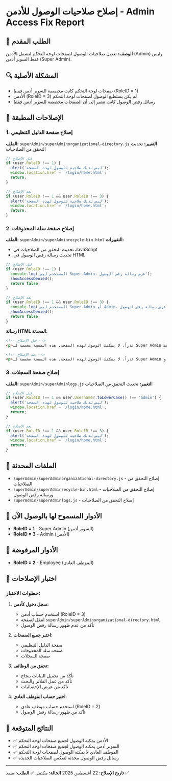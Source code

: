 # إصلاح صلاحيات الوصول للأدمن - Admin Access Fix Report

## 🎯 الطلب المقدم
**الوصف:** تعديل صلاحيات الوصول لصفحات لوحة التحكم لتشمل الأدمن (Admin) وليس فقط السوبر أدمن (Super Admin).

## 🔍 المشكلة الأصلية
- صفحات لوحة التحكم كانت مخصصة للسوبر أدمن فقط (RoleID = 1)
- الأدمن (RoleID = 3) لم يكن يستطيع الوصول لصفحات لوحة التحكم
- رسائل رفض الوصول كانت تشير إلى أن الصفحات مخصصة للسوبر أدمن فقط

## 🔧 الإصلاحات المطبقة

### 1. إصلاح صفحة الدليل التنظيمي
**الملف:** `superAdmin/superAdminorganizational-directory.js`
**التغيير:** تحديث التحقق من الصلاحيات

```javascript
// قبل الإصلاح
if (user.RoleID !== 1) {
  alert('ليس لديك صلاحية للوصول لهذه الصفحة');
  window.location.href = '/login/home.html';
  return;
}

// بعد الإصلاح
if (user.RoleID !== 1 && user.RoleID !== 3) {
  alert('ليس لديك صلاحية للوصول لهذه الصفحة');
  window.location.href = '/login/home.html';
  return;
}
```

### 2. إصلاح صفحة سلة المحذوفات
**الملف:** `superAdmin/superAdminrecycle-bin.html`
**التغييرات:**
- تحديث التحقق من الصلاحيات في JavaScript
- تحديث رسالة رفض الوصول في HTML

```javascript
// قبل الإصلاح
if (user.RoleID !== 1) {
  console.log('المستخدم ليس Super Admin، عرض رسالة رفض الوصول');
  showAccessDenied();
  return false;
}

// بعد الإصلاح
if (user.RoleID !== 1 && user.RoleID !== 3) {
  console.log('المستخدم ليس Super Admin أو Admin، عرض رسالة رفض الوصول');
  showAccessDenied();
  return false;
}
```

**رسالة HTML المحدثة:**
```html
<!-- قبل الإصلاح -->
<p>عذراً، لا يمكنك الوصول لهذه الصفحة. هذه الصفحة مخصصة لـ Super Admin فقط.</p>

<!-- بعد الإصلاح -->
<p>عذراً، لا يمكنك الوصول لهذه الصفحة. هذه الصفحة مخصصة لـ Super Admin و Admin فقط.</p>
```

### 3. إصلاح صفحة السجلات
**الملف:** `superAdmin/superAdminlogs.js`
**التغيير:** تحديث التحقق من الصلاحيات

```javascript
// قبل الإصلاح
if (user.RoleID !== 1 && user.Username?.toLowerCase() !== 'admin') {
  alert('ليس لديك صلاحية للوصول لهذه الصفحة');
  window.location.href = '/login/home.html';
  return;
}

// بعد الإصلاح
if (user.RoleID !== 1 && user.RoleID !== 3) {
  alert('ليس لديك صلاحية للوصول لهذه الصفحة');
  window.location.href = '/login/home.html';
  return;
}
```

## 📁 الملفات المحدثة
- `superAdmin/superAdminorganizational-directory.js` - إصلاح التحقق من الصلاحيات
- `superAdmin/superAdminrecycle-bin.html` - إصلاح التحقق من الصلاحيات ورسالة رفض الوصول
- `superAdmin/superAdminlogs.js` - إصلاح التحقق من الصلاحيات

## 🎯 الأدوار المسموح لها بالوصول الآن
- **RoleID = 1** - Super Admin (السوبر أدمن)
- **RoleID = 3** - Admin (الأدمن)

## 🚫 الأدوار المرفوضة
- **RoleID = 2** - Employee (الموظف العادي)

## 🧪 اختبار الإصلاحات

### خطوات الاختبار:
1. **سجل دخول كأدمن:**
   - استخدم حساب أدمن (RoleID = 3)
   - انتقل لصفحة `superAdmin/superAdminorganizational-directory.html`
   - تأكد من عدم ظهور رسالة رفض الوصول

2. **اختبر جميع الصفحات:**
   - صفحة الدليل التنظيمي
   - صفحة سلة المحذوفات
   - صفحة السجلات

3. **تحقق من الوظائف:**
   - تأكد من تحميل البيانات بنجاح
   - تأكد من عمل الفلاتر والبحث
   - تأكد من عرض الإحصائيات

4. **اختبر حساب الموظف العادي:**
   - استخدم حساب موظف عادي (RoleID = 2)
   - تأكد من ظهور رسالة رفض الوصول

## 🚀 النتائج المتوقعة
- ✅ الأدمن يمكنه الوصول لجميع صفحات لوحة التحكم
- ✅ السوبر أدمن يمكنه الوصول لجميع صفحات لوحة التحكم
- ✅ الموظف العادي لا يمكنه الوصول لصفحات لوحة التحكم
- ✅ رسائل رفض الوصول محدثة لتعكس الصلاحيات الجديدة

---
**تاريخ الإصلاح:** 22 أغسطس 2025
**الحالة:** مكتمل ✅
**الطلب:** منفذ ✅
